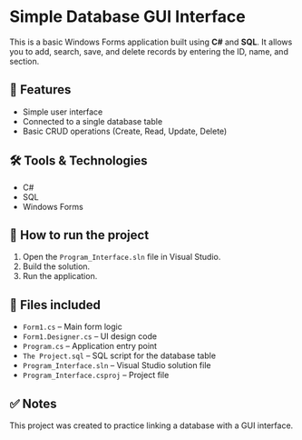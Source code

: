# Simple Database GUI Interface

This is a basic Windows Forms application built using **C#** and **SQL**. It allows you to add, search, save, and delete records by entering the ID, name, and section.

## 📌 Features
- Simple user interface
- Connected to a single database table
- Basic CRUD operations (Create, Read, Update, Delete)

## 🛠 Tools & Technologies
- C#
- SQL
- Windows Forms

## 🚀 How to run the project
1. Open the `Program_Interface.sln` file in Visual Studio.
2. Build the solution.
3. Run the application.

## 📂 Files included
- `Form1.cs` – Main form logic
- `Form1.Designer.cs` – UI design code
- `Program.cs` – Application entry point
- `The Project.sql` – SQL script for the database table
- `Program_Interface.sln` – Visual Studio solution file
- `Program_Interface.csproj` – Project file

## ✅ Notes
This project was created to practice linking a database with a GUI interface.
